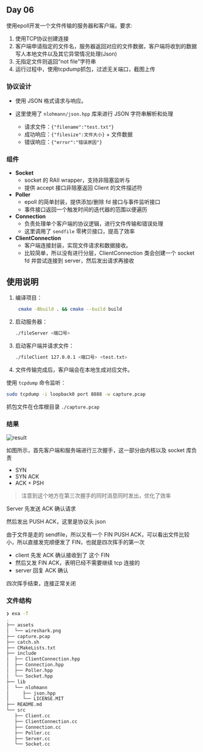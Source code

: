 ## Day 06

使用epoll开发一个文件传输的服务器和客户端，要求:

1. 使用TCP协议创建连接
2. 客户端申请指定的文件名，服务器返回对应的文件数据，客户端将收到的数据写人本地文件以及其它异常情况处理(Json)
3. 无指定文件则返回“not file”字符串
4. 运行过程中，使用tcpdump抓包，过滤无关端口，截图上传

### 协议设计

- 使用 JSON 格式请求与响应。
- 这里使用了 `nlohmann/json.hpp` 库来进行 JSON 字符串解析和处理

  * 请求文件：`{"filename":"test.txt"}`
  * 成功响应：`{"filesize":文件大小}` + 文件数据
  * 错误响应：`{"error":"错误原因"}`

### 组件

* **Socket**
    - socket 的 RAII wrapper，支持非阻塞监听与
    - 提供 accept 接口非阻塞返回 Client 的文件描述符
* **Poller**
    - epoll 的简单封装，提供添加/删除 fd 接口与事件监听接口
    - 事件接口返回一个触发时间的迭代器的范围以便遍历
* **Connection**
    - 负责处理单个客户端的协议逻辑，进行文件传输和错误处理
    -  这里调用了 `sendfile` 零拷贝接口，提高了效率
* **ClientConnection**
    - 客户端连接封装，实现文件请求和数据接收。
    - 比较简单，所以没有进行分层，ClientConnection 类会创建一个 socket fd 并尝试连接到 server，然后发出请求再接收

## 使用说明

1. 编译项目：

   ```bash
    cmake -Bbuild . && cmake --build build
   ```

2. 启动服务器：

   ```bash
   ./fileServer <端口号>
   ```

3. 启动客户端并请求文件：

   ```bash
   ./fileClient 127.0.0.1 <端口号> <test.txt>
   ```

4. 文件传输完成后，客户端会在本地生成对应文件。

使用 `tcpdump` 命令监听：

```bash
sudo tcpdump -i loopback0 port 8888 -w capture.pcap
```

抓包文件在仓库根目录 `./capture.pcap`

### 结果

![result](assets/wireshark.png)

如图所示，首先客户端和服务端进行三次握手，这一部分由内核以及 socket 库负责

- SYN
- SYN ACK
- ACK + PSH

> 注意到这个地方在第三次握手的同时消息同时发出，优化了效率

Server 先发送 ACK 确认请求

然后发出 PUSH ACK，这里是协议头 json

由于文件是走的 sendfile，所以又有一个 FIN PUSH ACK，可以看出文件比较小，所以直接发完顺便发了 FIN，也就是四次挥手的第一次

- client 先发 ACK 确认接收到了 这个 FIN
- 然后又发 FIN ACK，表明已经不需要继续 tcp 连接的
- server 回复 ACK 确认

四次挥手结束，连接正常关闭

### 文件结构


```bash
❯ exa -T
.
├── assets
│  └── wireshark.png
├── capture.pcap
├── catch.sh
├── CMakeLists.txt
├── include
│  ├── ClientConnection.hpp
│  ├── Connection.hpp
│  ├── Poller.hpp
│  └── Socket.hpp
├── lib
│  └── nlohmann
│     ├── json.hpp
│     └── LICENSE.MIT
├── README.md
└── src
   ├── Client.cc
   ├── ClientConnection.cc
   ├── Connection.cc
   ├── Poller.cc
   ├── Server.cc
   └── Socket.cc
```
